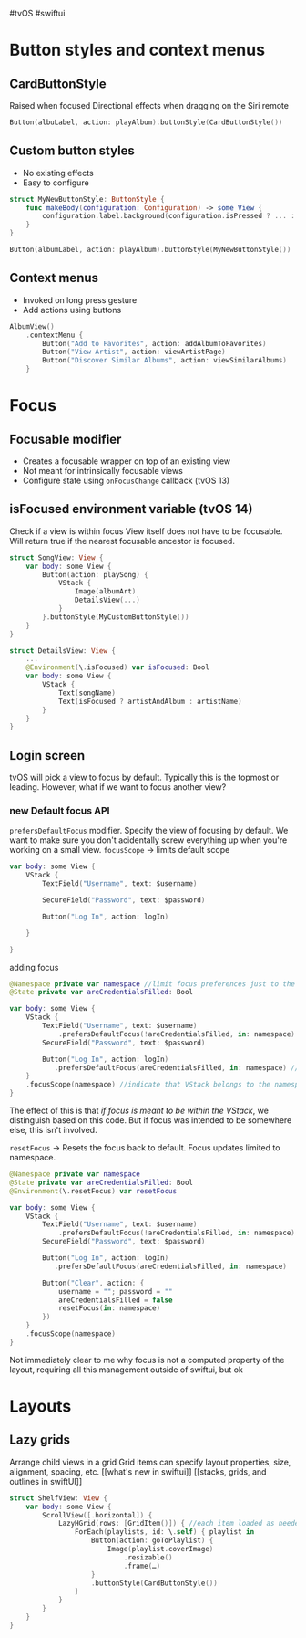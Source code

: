 #tvOS #swiftui 

# Button styles and context menus
## CardButtonStyle
Raised when focused
Directional effects when dragging on the Siri remote
```swift
Button(albuLabel, action: playAlbum).buttonStyle(CardButtonStyle())
```

## Custom button styles
* No existing effects
* Easy to configure

```swift
struct MyNewButtonStyle: ButtonStyle {
	func makeBody(configuration: Configuration) -> some View {
		configuration.label.background(configuration.isPressed ? ... : ...) //custom styling
	}
}
```
```swift
Button(albumLabel, action: playAlbum).buttonStyle(MyNewButtonStyle())
```
## Context menus
* Invoked on long press gesture
* Add actions using buttons

```swift
AlbumView()
    .contextMenu {
        Button("Add to Favorites", action: addAlbumToFavorites)
        Button("View Artist", action: viewArtistPage)
        Button("Discover Similar Albums", action: viewSimilarAlbums)
    }
```

# Focus
## Focusable modifier
* Creates a focusable wrapper on top of an existing view
* Not meant for intrinsically focusable views
* Configure state using `onFocusChange` callback (tvOS 13)

## isFocused environment variable (tvOS 14)
Check if a view is within focus
View itself does not have to be focusable.  Will return true if the nearest focusable ancestor is focused.

```swift
struct SongView: View {
    var body: some View {
        Button(action: playSong) {
            VStack {
                Image(albumArt)
                DetailsView(...)
            }
        }.buttonStyle(MyCustomButtonStyle())
    }
}

struct DetailsView: View {
    ...
    @Environment(\.isFocused) var isFocused: Bool
    var body: some View {
        VStack {
            Text(songName)
            Text(isFocused ? artistAndAlbum : artistName)
        }
    }
}
```

## Login screen
tvOS will pick a view to focus by default.  Typically this is the topmost or leading.
However, what if we want to focus another view?

### new Default focus API
`prefersDefaultFocus` modifier.  Specify the view of focusing by default.
We want to make sure you don't acidentally screw everything up when you're working on a small view.
`focusScope` -> limits default scope

```swift
var body: some View {
    VStack {
        TextField("Username", text: $username)

        SecureField("Password", text: $password)

        Button("Log In", action: logIn)

    }

}
```

adding focus
```swift
@Namespace private var namespace //limit focus preferences just to the vstack we're working on.  @Namespace is a unique ID that can be added to any view.
@State private var areCredentialsFilled: Bool

var body: some View {
    VStack {
        TextField("Username", text: $username)
            .prefersDefaultFocus(!areCredentialsFilled, in: namespace) //prefer default focus when credentials are not filled, use namespace to limit scope           
        SecureField("Password", text: $password)

        Button("Log In", action: logIn)
           .prefersDefaultFocus(areCredentialsFilled, in: namespace) //when credentials ARE filled, use namespace to limit scope
    }
    .focusScope(namespace) //indicate that VStack belongs to the namespace
}
```
The effect of this is that *if focus is meant to be within the VStack*, we distinguish based on this code.  But if focus was intended to be somewhere else, this isn't involved.

`resetFocus` -> Resets the focus back to default.
Focus updates limited to namespace.

```swift
@Namespace private var namespace
@State private var areCredentialsFilled: Bool
@Environment(\.resetFocus) var resetFocus

var body: some View {
    VStack {
        TextField("Username", text: $username)
            .prefersDefaultFocus(!areCredentialsFilled, in: namespace)            
        SecureField("Password", text: $password)

        Button("Log In", action: logIn)
           .prefersDefaultFocus(areCredentialsFilled, in: namespace)

        Button("Clear", action: { 
            username = ""; password = ""
            areCredentialsFilled = false
            resetFocus(in: namespace)
        })
    }
    .focusScope(namespace)
}
```

Not immediately clear to me why focus is not a computed property of the layout, requiring all this management outside of swiftui, but ok

# Layouts
## Lazy grids
Arrange child views in a grid
Grid items can specify layout properties, size, alignment, spacing, etc.
[[what's new in swiftui]]
[[stacks, grids, and outlines in swiftUI]]

```swift
struct ShelfView: View {
    var body: some View {
        ScrollView([.horizontal]) {
            LazyHGrid(rows: [GridItem()]) { //each item loaded as needed
                ForEach(playlists, id: \.self) { playlist in                
                    Button(action: goToPlaylist) {
                        Image(playlist.coverImage)
                            .resizable()
                            .frame(…)
                    }
                    .buttonStyle(CardButtonStyle())
                }
            }
        }
    }
}
```


